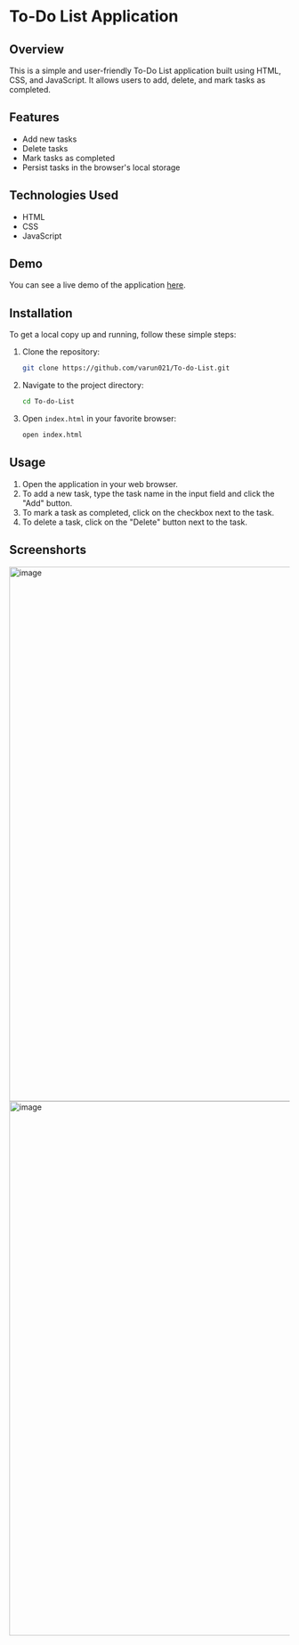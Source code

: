 # To-Do List Application

## Overview

This is a simple and user-friendly To-Do List application built using HTML, CSS, and JavaScript. It allows users to add, delete, and mark tasks as completed.

## Features

- Add new tasks
- Delete tasks
- Mark tasks as completed
- Persist tasks in the browser's local storage

## Technologies Used

- HTML
- CSS
- JavaScript

## Demo

You can see a live demo of the application [here](#).

## Installation

To get a local copy up and running, follow these simple steps:

1. Clone the repository:
    ```sh
    git clone https://github.com/varun021/To-do-List.git
    ```
2. Navigate to the project directory:
    ```sh
    cd To-do-List
    ```
3. Open `index.html` in your favorite browser:
    ```sh
    open index.html
    ```

## Usage

1. Open the application in your web browser.
2. To add a new task, type the task name in the input field and click the "Add" button.
3. To mark a task as completed, click on the checkbox next to the task.
4. To delete a task, click on the "Delete" button next to the task.

## Screenshorts

<img width="960" alt="image" src="https://github.com/varun021/To-do-List/assets/73441687/583d6a7a-a194-44de-81a3-668f1fb082d9">
<img width="960" alt="image" src="https://github.com/varun021/To-do-List/assets/73441687/54fc2107-6a63-454a-a883-17c3f2fd5ef3">




